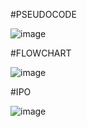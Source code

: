 #PSEUDOCODE

![image](https://github.com/user-attachments/assets/d0826dc2-d0cc-4936-a940-4c57720e2434)

#FLOWCHART

![image](https://github.com/user-attachments/assets/6b5f9a4b-9cbf-4df4-b2f3-9d1ca41e6aba)

#IPO

![image](https://github.com/user-attachments/assets/99f8f669-5390-4ff0-8e15-72c20edd6ef1)

